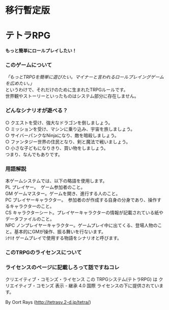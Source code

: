 
# 移行暫定版

# テトラRPG
**もっと簡単にロールプレイしたい！**

### このゲームについて
*「もっとTRPGを簡単に遊びたい。マイナーと言われるロールプレイングゲームを広めたい。」*  
というわけで、それだけのために生まれたTRPGルールです。  
世界観やストーリーといったものはシステム部分に存在しません。  

### どんなシナリオが遊べる？
○ クエストを受け、強大なドラゴンを倒しましょう。  
○ ミッションを受け、マシンに乗り込み、宇宙を旅しましょう。  
○ サイバーパンクなNinjaになり、敵を暗殺しましょう。  
○ ファンタジー世界の住民となり、剣と魔法で戦いましょう。  
○ 小さな子どもになりきり、買い物をしましょう。  
つまり、なんでもありです。  

### 用語解説
本ゲームシステムでは、以下の略語を使用します。  
PL プレイヤー。　ゲーム参加者のこと。  
GM ゲームマスター。ゲームを開き、進行する人のこと。  
PC プレイヤーキャラクター。　参加者のが作成する自身の分身であり、操作するキャラクターのこと。  
CS キャラクターシート。プレイヤーキャラクターの情報が記載されている紙やデータファイルのこと。  
NPC ノンプレイヤーキャラクター。ゲームプレイ中に出てくる、登場人物のこと。基本的にGMが操作、振る舞いを行ないます。  
ｼﾅﾘｵ ゲームプレイで使用する物語をシナリオと呼びます。  


### このTRPGのライセンスについて
### ライセンスのページに記載しろって話ですねコレ
クリエイティブ・コモンズ・ライセンス 
この TRPGシステム(テトラRPG) は クリエイティブ・コモンズ 表示 - 継承 4.0 国際 ライセンスの下に提供されています。 
 
By Oort Rays (http://tetrasv.2-d.jp/tetra/) 

